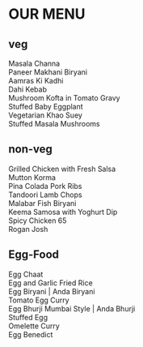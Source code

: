 <!DOCTYPE html>
<html>
<head>
  <meta charset="utf-8">
  <meta name="viewpoint" width="device-width, initial scale=1">
  <title>menu</title>
  <link rel="stylesheet" type="text/css" href="module2.css">
 
</head>
<body>
  <div>
    <h1>OUR MENU</h1>
  </div>
  <section id="bg1" class="col-lg-1 col-md-1">
    <div>
      <h1 id="veg">veg</h1>
    </div>
    <div class="style row">Masala Channa</div>
    <div>Paneer Makhani Biryani</div>
    <div>Aamras Ki Kadhi</div>
    <div>Dahi Kebab</div>
    <div>Mushroom Kofta in Tomato Gravy</div>
    <div>Stuffed Baby Eggplant</div>
    <div>Vegetarian Khao Suey</div>
    <div>Stuffed Masala Mushrooms</div>
  </section>
  <section id="bg2" class="col-lg-1 col-md-1">
    <div>
      <h1 id="non-veg">non-veg</h1>
    </div>
    <div class="style row">Grilled Chicken with Fresh Salsa</div>
    <div>Mutton Korma</div>
    <div>Pina Colada Pork Ribs</div>
    <div>Tandoori Lamb Chops</div>
    <div>Malabar Fish Biryani</div>
    <div>Keema Samosa with Yoghurt Dip</div>
    <div>Spicy Chicken 65</div>
    <div>Rogan Josh</div>
  </section>
  <section id="bg3" class="col-lg-1 col-md-2">
    <div>
      <h1 id="egg">Egg-Food</h1>
    </div>
    <div class="style row">Egg Chaat</div>
    <div>Egg and Garlic Fried Rice</div>
    <div>Egg Biryani | Anda Biryani</div>
    <div>Tomato Egg Curry</div>
    <div>Egg Bhurji Mumbai Style | Anda Bhurji</div>
    <div>Stuffed Egg</div>
    <div>Omelette Curry</div>
    <div>Egg Benedict</div>
  </section>
</body>
</html>
